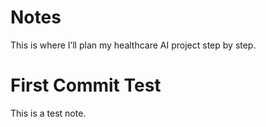 # Notes
This is where I’ll plan my healthcare AI project step by step.
# First Commit Test
This is a test note.
